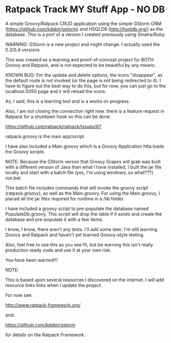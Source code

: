 # Ratpack Track MY Stuff App - NO DB

A simple Groovy/Ratpack CRUD application using the simple GStorm ORM (https://github.com/kdabir/gstorm) and HSQLDB (http://hsqldb.org/) as the database.
This is a port of a version I created previously using Sinatra/Ruby.

WARNING: GStorm is a new project and might change. I actually used the 0.3/0.4 versions

This was created as a learning and proof-of-concept project for BOTH Groovy and Ratpack, and is not expected to be beautiful by any means.

KNOWN BUG: For the update and delete options, the icons "disappear", as the default route is not invoked (or the page is not being redirected to it).
I have to figure out the best way to do this, but for now, you can just go to the localhost:5050 page and ir will reload the icons.

As, I said, this is a learning tool and is a works-in-progress.

Also, I am not closing the connection right now. there is a feature request in Ratpack for a shutdown hook so this can be done:

https://github.com/ratpack/ratpack/issues/67

ratpack.groovy is the main app/script

I have also included a Main.groovy which is a Groovy Application htta loads the Groovy scripts

NOTE: Because the GStorm verson that Groovy Grapes will grab was built with a different version of Java than what I have installed,
I built the jar file locally and start with a batch file (yes, I'm using windows, so what???) run.bat.

This batch file includes commands that will invoke the groovy script (ratpack.groovy), as well as the Main.groovy.
For using the Main.groovy, I placed all the jar files required for runtime in a /lib folder.

I have included a groovy script to pre-populate the database named PopulateDb.groovy.
This script will drop the table if it exists and create the database and pre-populate it with a few items.

I know, I know, there aren't any tests. I'll add some later. I'm still learning Groovy and Ratpack and haven't yet learned Groovy-style testing.

Also, feel free to use this as you see fit, but be warning this isn't really production ready code and use it at your own risk.

You have been warned!!!

NOTE:

This is based upon several resources I discovered on the internet.
I will add resource links links when I update the project.

For now see:

http://www.ratpack-framework.org/

and:

https://github.com/kdabir/gstorm

for details on the Ratpack Framework.
